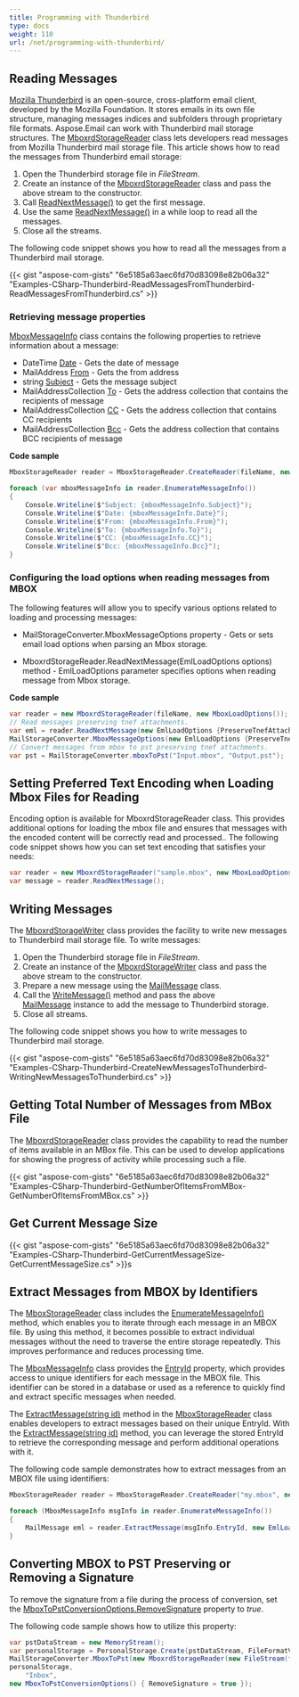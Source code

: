 ```yaml
---
title: Programming with Thunderbird
type: docs
weight: 110
url: /net/programming-with-thunderbird/
---
```



## **Reading Messages**

[Mozilla Thunderbird](https://www.thunderbird.net/en-US/) is an open-source, cross-platform email client, developed by the Mozilla Foundation. It stores emails in its own file structure, managing messages indices and subfolders through proprietary file formats. Aspose.Email can work with Thunderbird mail storage structures. The [MboxrdStorageReader](https://reference.aspose.com/email/net/aspose.email.storage.mbox/mboxrdstoragereader/) class lets developers read messages from Mozilla Thunderbird mail storage file. This article shows how to read the messages from Thunderbird email storage:

1. Open the Thunderbird storage file in *FileStream*.
1. Create an instance of the [MboxrdStorageReader](https://reference.aspose.com/email/net/aspose.email.storage.mbox/mboxrdstoragereader/) class and pass the above stream to the constructor.
1. Call [ReadNextMessage()](https://reference.aspose.com/email/net/aspose.email.storage.mbox/mboxrdstoragereader/readnextmessage/#readnextmessage/) to get the first message.
1. Use the same [ReadNextMessage()](https://reference.aspose.com/email/net/aspose.email.storage.mbox/mboxrdstoragereader/readnextmessage/#readnextmessage/) in a while loop to read all the messages.
1. Close all the streams.

The following code snippet shows you how to read all the messages from a Thunderbird mail storage.

{{< gist "aspose-com-gists" "6e5185a63aec6fd70d83098e82b06a32" "Examples-CSharp-Thunderbird-ReadMessagesFromThunderbird-ReadMessagesFromThunderbird.cs" >}}

### **Retrieving message properties**

[MboxMessageInfo](https://reference.aspose.com/email/net/aspose.email.storage.mbox/mboxmessageinfo/#mboxmessageinfo-class) class contains the following properties to retrieve information about a message:

- DateTime [Date](https://reference.aspose.com/email/net/aspose.email.storage.mbox/mboxmessageinfo/date/#mboxmessageinfodate-property) - Gets the date of message
- MailAddress [From](https://reference.aspose.com/email/net/aspose.email.storage.mbox/mboxmessageinfo/from/#mboxmessageinfofrom-property) - Gets the from address
- string [Subject](https://reference.aspose.com/email/net/aspose.email.storage.mbox/mboxmessageinfo/subject/) - Gets the message subject
- MailAddressCollection [To](https://reference.aspose.com/email/net/aspose.email.storage.mbox/mboxmessageinfo/to/) - Gets the address collection that contains the recipients of message
- MailAddressCollection [CC](https://reference.aspose.com/email/net/aspose.email.storage.mbox/mboxmessageinfo/cc/) - Gets the address collection that contains CC recipients
- MailAddressCollection [Bcc](https://reference.aspose.com/email/net/aspose.email.storage.mbox/mboxmessageinfo/bcc/) - Gets the address collection that contains BCC recipients of message

**Code sample**

```cs
MboxStorageReader reader = MboxStorageReader.CreateReader(fileName, new MboxLoadOptions());

foreach (var mboxMessageInfo in reader.EnumerateMessageInfo())
{
    Console.Writeline($"Subject: {mboxMessageInfo.Subject}");
    Console.Writeline($"Date: {mboxMessageInfo.Date}");
    Console.Writeline($"From: {mboxMessageInfo.From}");
    Console.Writeline($"To: {mboxMessageInfo.To}");
    Console.Writeline($"CC: {mboxMessageInfo.CC}");
    Console.Writeline($"Bcc: {mboxMessageInfo.Bcc}");
}
```

### **Configuring the load options when reading messages from MBOX** 

The following features will allow you to specify various options related to loading and processing messages:

- MailStorageConverter.MboxMessageOptions property - Gets or sets email load options when parsing an Mbox storage.

- MboxrdStorageReader.ReadNextMessage(EmlLoadOptions options) method - EmlLoadOptions parameter specifies options when reading message from Mbox storage.

**Code sample**

```cs
var reader = new MboxrdStorageReader(fileName, new MboxLoadOptions());
// Read messages preserving tnef attachments.
var eml = reader.ReadNextMessage(new EmlLoadOptions {PreserveTnefAttachments = true});
MailStorageConverter.MboxMessageOptions(new EmlLoadOptions {PreserveTnefAttachments = true});
// Convert messages from mbox to pst preserving tnef attachments.
var pst = MailStorageConverter.mboxToPst("Input.mbox", "Output.pst");
```

## **Setting Preferred Text Encoding when Loading Mbox Files for Reading**

Encoding option is available for MboxrdStorageReader class. This provides additional options for loading the mbox file and ensures that messages with the encoded content will be correctly read and processed.. The following code snippet shows how you can set text encoding that satisfies your needs:

```cs
var reader = new MboxrdStorageReader("sample.mbox", new MboxLoadOptions() { PreferredTextEncoding = Encoding.UTF8});
var message = reader.ReadNextMessage();
```

## **Writing Messages**

The [MboxrdStorageWriter](https://reference.aspose.com/email/net/aspose.email.storage.mbox/mboxrdstoragewriter/) class provides the facility to write new messages to Thunderbird mail storage file. To write messages:

1. Open the Thunderbird storage file in *FileStream*.
1. Create an instance of the [MboxrdStorageWriter](https://reference.aspose.com/email/net/aspose.email.storage.mbox/mboxrdstoragewriter/) class and pass the above stream to the constructor.
1. Prepare a new message using the [MailMessage](https://reference.aspose.com/email/net/aspose.email/mailmessage/) class.
1. Call the [WriteMessage()](https://reference.aspose.com/email/net/aspose.email.storage.mbox/mboxrdstoragewriter/writemessage/#writemessage/) method and pass the above [MailMessage](https://reference.aspose.com/email/net/aspose.email/mailmessage/) instance to add the message to Thunderbird storage.
1. Close all streams.

The following code snippet shows you how to write messages to Thunderbird mail storage.

{{< gist "aspose-com-gists" "6e5185a63aec6fd70d83098e82b06a32" "Examples-CSharp-Thunderbird-CreateNewMessagesToThunderbird-WritingNewMessagesToThunderbird.cs" >}}

## **Getting Total Number of Messages from MBox File**

The [MboxrdStorageReader](https://reference.aspose.com/email/net/aspose.email.storage.mbox/mboxrdstoragereader/) class provides the capability to read the number of items available in an MBox file. This can be used to develop applications for showing the progress of activity while processing such a file.

{{< gist "aspose-com-gists" "6e5185a63aec6fd70d83098e82b06a32" "Examples-CSharp-Thunderbird-GetNumberOfItemsFromMBox-GetNumberOfItemsFromMBox.cs" >}}

## **Get Current Message Size**

{{< gist "aspose-com-gists" "6e5185a63aec6fd70d83098e82b06a32" "Examples-CSharp-Thunderbird-GetCurrentMessageSize-GetCurrentMessageSize.cs" >}}s

## **Extract Messages from MBOX by Identifiers**

The [MboxStorageReader](https://reference.aspose.com/email/net/aspose.email.storage.mbox/mboxstoragereader/#mboxstoragereader-class) class includes the [EnumerateMessageInfo()](https://reference.aspose.com/email/net/aspose.email.storage.mbox/mboxstoragereader/enumeratemessageinfo/) method, which enables you to iterate through each message in an MBOX file. By using this method, it becomes possible to extract individual messages without the need to traverse the entire storage repeatedly. This improves performance and reduces processing time.

The [MboxMessageInfo](https://reference.aspose.com/email/net/aspose.email.storage.mbox/mboxmessageinfo/#mboxmessageinfo-class) class provides the [EntryId](https://reference.aspose.com/email/net/aspose.email.storage.mbox/mboxmessageinfo/entryid/) property, which provides access to unique identifiers for each message in the MBOX file. This identifier can be stored in a database or used as a reference to quickly find and extract specific messages when needed.

The [ExtractMessage(string id)](https://reference.aspose.com/email/net/aspose.email.storage.mbox/mboxstoragereader/extractmessage/) method in the [MboxStorageReader](https://reference.aspose.com/email/net/aspose.email.storage.mbox/mboxstoragereader/#mboxstoragereader-class) class enables developers to extract messages based on their unique EntryId. With the [ExtractMessage(string id)](https://reference.aspose.com/email/net/aspose.email.storage.mbox/mboxstoragereader/extractmessage/) method, you can leverage the stored EntryId to retrieve the corresponding message and perform additional operations with it.

The following code sample demonstrates how to extract messages from an MBOX file using identifiers:

```cs
MboxStorageReader reader = MboxStorageReader.CreateReader("my.mbox", new MboxLoadOptions());

foreach (MboxMessageInfo msgInfo in reader.EnumerateMessageInfo())
{
    MailMessage eml = reader.ExtractMessage(msgInfo.EntryId, new EmlLoadOptions());
}
```

## **Converting MBOX to PST Preserving or Removing a Signature**

To remove the signature from a file during the process of conversion, set the [MboxToPstConversionOptions.RemoveSignature](https://reference.aspose.com/email/net/aspose.email.storage/mboxtopstconversionoptions/removesignature/) property to *true*.

The following code sample shows how to utilize this property:

```cs
var pstDataStream = new MemoryStream();
var personalStorage = PersonalStorage.Create(pstDataStream, FileFormatVersion.Unicode);
MailStorageConverter.MboxToPst(new MboxrdStorageReader(new FileStream(fileName, FileMode.Open, FileAccess.Read), new MboxLoadOptions()),
personalStorage,
    "Inbox",
new MboxToPstConversionOptions() { RemoveSignature = true });
```